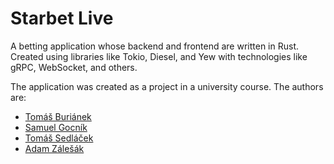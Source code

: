 # Starbet Live

A betting application whose backend and frontend are written in Rust. Created using libraries like Tokio, Diesel, and Yew with technologies like gRPC, WebSocket, and others.

The application was created as a project in a university course. The authors are:

- [Tomáš Buriánek](https://is.muni.cz/auth/osoba/469430)
- [Samuel Gocník](https://is.muni.cz/auth/osoba/493056)
- [Tomáš Sedláček](https://is.muni.cz/auth/osoba/tomas.sedlacek)
- [Adam Zálešák](https://is.muni.cz/auth/osoba/493071)
